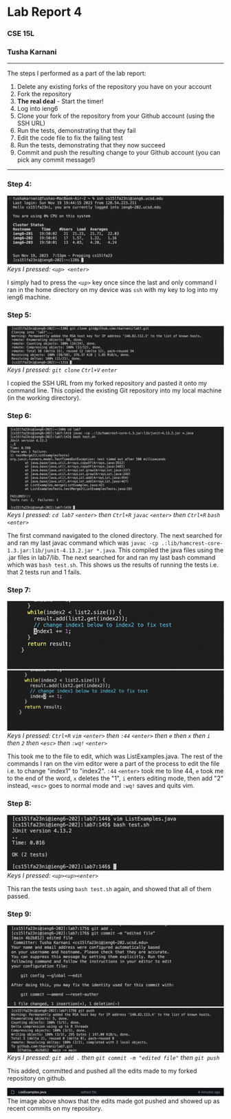 # Lab Report 4
### CSE 15L 
### Tusha Karnani

---

The steps I performed as a part of the lab report:

1. Delete any existing forks of the repository you have on your account
2. Fork the repository
3. **The real deal** - Start the timer!
4. Log into ieng6
5. Clone your fork of the repository from your Github account (using the SSH URL)
6. Run the tests, demonstrating that they fail
7. Edit the code file to fix the failing test
8. Run the tests, demonstrating that they now succeed
9. Commit and push the resulting change to your Github account (you can pick any commit message!)

---

### **Step 4:**

![Image](1.png)
*Keys I pressed: `<up> <enter>`*

I simply had to press the *`<up>`* key once since the last and only command I ran in the home directory on my device was `ssh` with my key to log into my ieng6 machine.

### **Step 5:**

![Image](2.png)
*Keys I pressed: `git clone` `Ctrl+V` `enter`*

I copied the SSH URL from my forked repository and pasted it onto my command line. This copied the existing Git repository into my local machine (in the working directory).

### **Step 6:**

![Image](3.png)
*Keys I pressed: `cd lab7` `<enter>` then `Ctrl+R` `javac` `<enter>` then `Ctrl+R` `bash` `<enter>`*

The first command navigated to the cloned directory. The next searched for and ran my last javac command which was `javac -cp .:lib/hamcrest-core-1.3.jar:lib/junit-4.13.2.jar *.java`. This compiled the java files using the .jar files in lab7/lib. The next searched for and ran my last bash command which was `bash test.sh`. This shows us the results of running the tests i.e. that 2 tests run and 1 fails.

### **Step 7:**

![Image](5.png)
![Image](6.png)
*Keys I pressed: `Ctrl+R` `vim` `<enter>` then `:44` `<enter>` then `e` then `x` then `i` then `2` then `<esc>` then `:wq!` `<enter>`*

This took me to the file to edit, which was ListExamples.java. The rest of the commands I ran on the vim editor were a part of the process to edit the file i.e. to change "index1" to "index2". `:44` `<enter>` took me to line 44, `e` took me to the end of the word, `x` deletes the "1", `i` enters editing mode, then add "2" instead, `<esc>` goes to normal mode and `:wq!` saves and quits vim.

### **Step 8:**

![Image](7.png)
*Keys I pressed: `<up><up><enter>`*

This ran the tests using `bash test.sh` again, and showed that all of them passed.

### **Step 9:**

![Image](8.png)
![Image](9.png)
*Keys I pressed: `git add .` then `git commit -m "edited file"` then `git push`*

This added, committed and pushed all the edits made to my forked repository on github.

![Image](10.png)
The image above shows that the edits made got pushed and showed up as recent commits on my repository.
